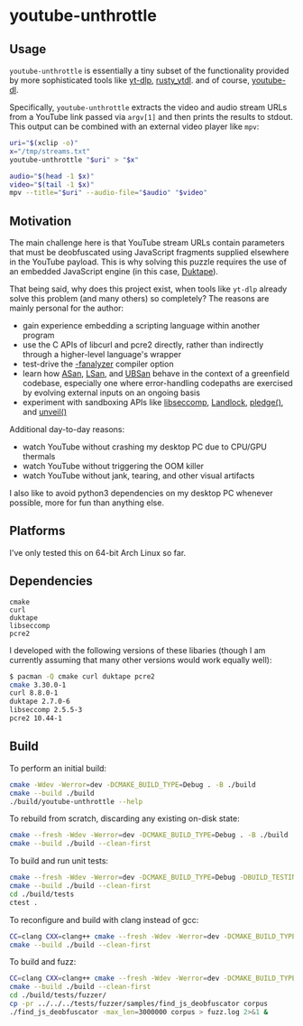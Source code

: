 # youtube-unthrottle

## Usage

`youtube-unthrottle` is essentially a tiny subset of the functionality
provided by more sophisticated tools like
[yt-dlp](https://github.com/yt-dlp/yt-dlp),
[rusty_ytdl](https://github.com/Mithronn/rusty_ytdl).
and of course, [youtube-dl](https://github.com/ytdl-org/youtube-dl).

Specifically, `youtube-unthrottle` extracts the video and audio stream URLs
from a YouTube link passed via `argv[1]` and then prints the results to stdout.
This output can be combined with an external video player like `mpv`:

```sh
uri="$(xclip -o)"
x="/tmp/streams.txt"
youtube-unthrottle "$uri" > "$x"

audio="$(head -1 $x)"
video="$(tail -1 $x)"
mpv --title="$uri" --audio-file="$audio" "$video"
```

## Motivation

The main challenge here is that YouTube stream URLs contain parameters
that must be deobfuscated using JavaScript fragments supplied elsewhere
in the YouTube payload. This is why solving this puzzle requires the use
of an embedded JavaScript engine (in this case,
[Duktape](https://duktape.org/)).

That being said, why does this project exist, when tools like `yt-dlp`
already solve this problem (and many others) so completely? The reasons
are mainly personal for the author:

- gain experience embedding a scripting language within another program
- use the C APIs of libcurl and pcre2 directly, rather than indirectly through
  a higher-level language's wrapper
- test-drive the [-fanalyzer](https://developers.redhat.com/blog/2020/03/26/static-analysis-in-gcc-10) compiler option
- learn how [ASan](https://clang.llvm.org/docs/AddressSanitizer.html),
  [LSan](https://clang.llvm.org/docs/LeakSanitizer.html),
  and [UBSan](https://clang.llvm.org/docs/UndefinedBehaviorSanitizer.html)
  behave in the context of a greenfield codebase, especially one where
  error-handling codepaths are exercised by evolving external inputs on
  an ongoing basis
- experiment with sandboxing APIs like
  [libseccomp](https://man.archlinux.org/man/seccomp_rule_add.3.en),
  [Landlock](https://docs.kernel.org/userspace-api/landlock.html),
  [pledge()](https://man.openbsd.org/pledge.2),
  and [unveil()](https://man.openbsd.org/unveil.2)

Additional day-to-day reasons:

- watch YouTube without crashing my desktop PC due to CPU/GPU thermals
- watch YouTube without triggering the OOM killer
- watch YouTube without jank, tearing, and other visual artifacts

I also like to avoid python3 dependencies on my desktop PC whenever possible,
more for fun than anything else.

## Platforms

I've only tested this on 64-bit Arch Linux so far.

## Dependencies

```
cmake
curl
duktape
libseccomp
pcre2
```

I developed with the following versions of these libaries (though I am
currently assuming that many other versions would work equally well):

```sh
$ pacman -Q cmake curl duktape pcre2
cmake 3.30.0-1
curl 8.8.0-1
duktape 2.7.0-6
libseccomp 2.5.5-3
pcre2 10.44-1
```

## Build

To perform an initial build:

```sh
cmake -Wdev -Werror=dev -DCMAKE_BUILD_TYPE=Debug . -B ./build
cmake --build ./build
./build/youtube-unthrottle --help
```

To rebuild from scratch, discarding any existing on-disk state:

```sh
cmake --fresh -Wdev -Werror=dev -DCMAKE_BUILD_TYPE=Debug . -B ./build
cmake --build ./build --clean-first
```

To build and run unit tests:

```sh
cmake --fresh -Wdev -Werror=dev -DCMAKE_BUILD_TYPE=Debug -DBUILD_TESTING=1 . -B ./build
cmake --build ./build --clean-first
cd ./build/tests
ctest .
```

To reconfigure and build with clang instead of gcc:

```sh
CC=clang CXX=clang++ cmake --fresh -Wdev -Werror=dev -DCMAKE_BUILD_TYPE=Debug . -B ./build
cmake --build ./build --clean-first
```

To build and fuzz:

```sh
CC=clang CXX=clang++ cmake --fresh -Wdev -Werror=dev -DCMAKE_BUILD_TYPE=Release -DBUILD_TESTING=1 . -B ./build
cmake --build ./build --clean-first
cd ./build/tests/fuzzer/
cp -pr ../../../tests/fuzzer/samples/find_js_deobfuscator corpus
./find_js_deobfuscator -max_len=3000000 corpus > fuzz.log 2>&1 &
```
